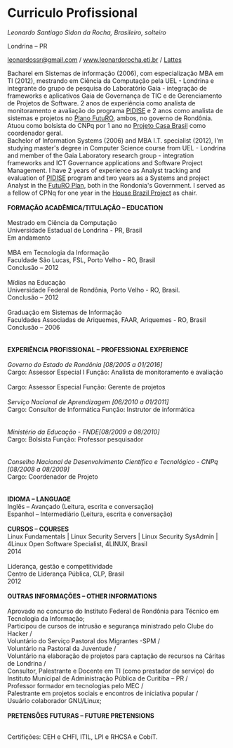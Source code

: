# Curriculo Profissional

*Leonardo Santiago Sidon da Rocha, Brasileiro, solteiro*

Londrina – PR

leonardossr@gmail.com / www.leonardorocha.eti.br / [Lattes](http://lattes.cnpq.br/6834708558345857)


Bacharel em Sistemas de informação (2006), com especialização MBA em TI (2012), mestrando em Ciência da Computação pela UEL - Londrina e integrante do grupo de pesquisa do Laboratório Gaia - integração de frameworks e aplicativos Gaia de Governança de TIC e de Gerenciamento de Projetos de Software. 2 anos de experiência como analista de monitoramento e avaliação do programa [PIDISE](http://www.bndes.gov.br/SiteBNDES/bndes/bndes_pt/Institucional/Sala_de_Imprensa/Noticias/2012/todas/20120927_rondonia.html) e 2 anos como analista de sistemas e projetos no [Plano FutuRO](http://www.rondonia.ro.gov.br/seas/institucional/plano-futuro/sobre-o-plano-futuro/), ambos, no governo de Rondônia. Atuou como bolsista do CNPq por 1 ano no [Projeto Casa Brasil](https://pt.wikipedia.org/wiki/Projeto_Casa_Brasil) como coordenador geral.
<br/>
Bachelor of Information Systems (2006) and MBA I.T. specialist (2012), I'm studying master's degree in Computer Science course from UEL - Londrina and member of the Gaia Laboratory research group - integration frameworks and ICT Governance applications and Software Project Management. I have 2 years of experience as Analyst tracking and evaluation of [PIDISE](http://www.bndes.gov.br/SiteBNDES/bndes/bndes_pt/Institucional/Sala_de_Imprensa/Noticias/2012/todas/20120927_rondonia.html) program and two years as a Systems and project Analyst in the [FutuRO Plan](http://www.rondonia.ro.gov.br/seas/institucional/plano-futuro/sobre-o-plano-futuro/), both in the Rondonia's Government. I served as a fellow of CPNq for  one year in the [House Brazil Project](https://pt.wikipedia.org/wiki/Projeto_Casa_Brasil) as chair.
<br/><br/>
**FORMAÇÃO ACADÊMICA/TITULAÇÃO – EDUCATION**
<br/><br/>
Mestrado em Ciência da Computação<br/>
Universidade Estadual de Londrina - PR, Brasil<br/>
Em andamento<br/>
<br/>
MBA em Tecnologia da Informação<br/>
Faculdade São Lucas, FSL, Porto Velho - RO, Brasil<br/>
Conclusão – 2012<br/>
<br/>
Mídias na Educação<br/>
Universidade Federal de Rondônia, Porto Velho - RO, Brasil.<br/>
Conclusão –  2012<br/>
<br/>
Graduação em Sistemas de Informação<br/>
Faculdades Associadas de Ariquemes, FAAR, Ariquemes - RO, Brasil<br/>
Conclusão – 2006<br/>
<br/><br/>
**EXPERIÊNCIA PROFISSIONAL – PROFESSIONAL EXPERIENCE**
<br/><br/>
*Governo do Estado de Rondônia [08/2005 a 01/2016]*<br/>
Cargo: Assessor Especial I 		Função:  Analista de monitoramento e avaliação<br/>
<br/>
Cargo: Assessor Especial 		Função:  Gerente de projetos<br/>
<br/>
*Serviço Nacional de Aprendizagem [06/2010 a 01/2011]*<br/>
Cargo: Consultor de Informática	        Função: Instrutor de informática<br/>
<br/><br/>
*Ministério da Educação - FNDE[08/2009 a 08/2010]*<br/>
Cargo: Bolsista	 		Função:  Professor pesquisador<br/>
<br/><br/>
*Conselho Nacional de Desenvolvimento Científico e Tecnológico - CNPq [08/2008 a 08/2009]*<br/>
Cargo: Coordenador de Projeto<br/>
<br/><br/>
**IDIOMA – LANGUAGE**
<br/>
Inglês – Avançado (Leitura, escrita e conversação)
<br/>
Espanhol – Intermediário (Leitura, escrita e conversação)
<br/><br/>
**CURSOS  – COURSES**
<br/>
Linux Fundamentals | Linux Security Servers | Linux Security SysAdmin | 4Linux Open Software Specialist, 4LINUX, Brasil<br/>
2014<br/>
<br/>
Liderança, gestão e competitividade<br/>
Centro de Liderança Pública, CLP, Brasil<br/>
2012<br/>
<br/>
**OUTRAS INFORMAÇÕES – OTHER INFORMATIONS**<br/>
<br/>
Aprovado no concurso do Instituto Federal de Rondônia para Técnico em Tecnologia da Informação;<br/>
Participou de cursos de intrusão e segurança ministrado pelo Clube do Hacker /<br/>
Voluntário do Serviço Pastoral dos Migrantes -SPM /<br/>
Voluntário na Pastoral da Juventude /<br/>
Voluntário na elaboração de projetos para captação de recursos na Cáritas de Londrina /<br/>
Consultor, Palestrante e Docente em TI (como prestador de serviço) do Instituto Municipal de Administração Pública de Curitiba – PR /<br/>
Professor formador em tecnologias pelo MEC /<br/>
Palestrante em projetos sociais e encontros de iniciativa popular /<br/>
Usuário colaborador GNU/Linux;<br/>
<br/>
**PRETENSÕES FUTURAS – FUTURE PRETENSIONS**<br/><br/>

Certifições: CEH e CHFI, ITIL, LPI e RHCSA e CobiT.
